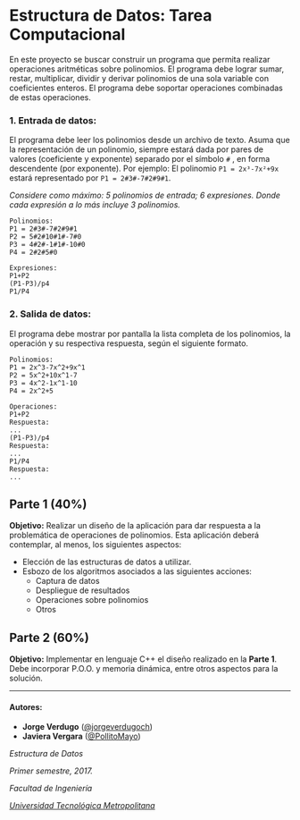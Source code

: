 Estructura de Datos: Tarea Computacional
========================================

En este proyecto se buscar construir un programa que permita realizar operaciones aritméticas sobre polinomios. El programa debe lograr sumar, restar, multiplicar, dividir y derivar polinomios de una sola variable con coeficientes enteros. El programa debe soportar operaciones combinadas de estas operaciones.

### 1. Entrada de datos:

El programa debe leer los polinomios desde un archivo de texto. Asuma que la representación de un polinomio, siempre estará dada por pares de valores (coeficiente y exponente) separado por el símbolo `#` , en forma descendente (por exponente). Por ejemplo: 
El polinomio `P1 = 2x³-7x²+9x` estará representado por `P1 = 2#3#-7#2#9#1`.

*Considere como máximo: 5 polinomios de entrada; 6 expresiones. Donde cada expresión a lo más incluye 3 polinomios.*

```
Polinomios:
P1 = 2#3#-7#2#9#1
P2 = 5#2#10#1#-7#0
P3 = 4#2#-1#1#-10#0
P4 = 2#2#5#0

Expresiones:
P1+P2
(P1-P3)/p4
P1/P4
```

### 2. Salida de datos:

El programa debe mostrar por pantalla la lista completa de los polinomios, la operación y su
respectiva respuesta, según el siguiente formato.
```
Polinomios:
P1 = 2x^3-7x^2+9x^1
P2 = 5x^2+10x^1-7
P3 = 4x^2-1x^1-10
P4 = 2x^2+5

Operaciones:
P1+P2
Respuesta:
...
(P1-P3)/p4
Respuesta:
...
P1/P4
Respuesta:
...
```

Parte 1 (40%)
-------------

**Objetivo:** Realizar un diseño de la aplicación para dar respuesta a la problemática de operaciones de polinomios. Esta aplicación deberá contemplar, al menos, los siguientes aspectos:
- Elección de las estructuras de datos a utilizar.
- Esbozo de los algoritmos asociados a las siguientes acciones:
    - Captura de datos
    - Despliegue de resultados
    - Operaciones sobre polinomios
    - Otros

Parte 2 (60%)
-------------

**Objetivo:** Implementar en lenguaje C++ el diseño realizado en la **Parte 1**. Debe incorporar
P.O.O. y memoria dinámica, entre otros aspectos para la solución.

------------------

#### Autores:
- **Jorge Verdugo** ([@jorgeverdugoch](https://github.com/jorgeverdugoch/))
- **Javiera Vergara** ([@PollitoMayo](https://github.com/PollitoMayo/))

*Estructura de Datos*

*Primer semestre, 2017.*

*Facultad de Ingeniería*

*[Universidad Tecnológica Metropolitana](http://www.utem.cl)*
